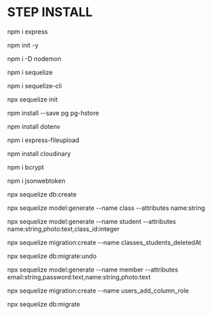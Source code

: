 <h1>STEP INSTALL</h1>

<p>npm i express</p>
<p>npm init -y</p>
<p>npm i -D nodemon</p>
<p>npm i sequelize</p>
<p>npm i sequelize-cli</p>
<p>npx sequelize init</p>
<p>npm install --save pg pg-hstore</p>
<p>npm install dotenv</p>
<p>npm i express-fileupload</p>
<p>npm install cloudinary</p>
<p>npm i bcrypt</p>
<p>npm i jsonwebtoken</p>


<p>npx sequelize db:create</p>
<p>npx sequelize model:generate --name class --attributes name:string</p>
<p>npx sequelize model:generate --name student --attributes name:string,photo:text,class_id:integer</p>
<p>npx sequelize migration:create --name classes_students_deletedAt</p>
<p>npx sequelize db:migrate:undo</p>
<p>npx sequelize model:generate --name member --attributes email:string,password:text,name:string,photo:text</p>
<p>npx sequelize migration:create --name users_add_column_role</p>
<p>npx sequelize db:migrate</p>
